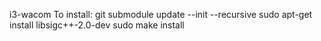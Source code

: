 i3-wacom
To install:
git submodule update --init --recursive
sudo apt-get install libsigc++-2.0-dev
sudo make install

